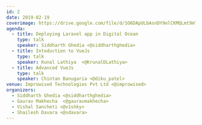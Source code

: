 ```yaml
---
id: 2
date: 2019-02-19
coverimage: https://drive.google.com/file/d/1O6DApULbAsnDY9elCKMQLmt9mTzu_wuY/preview
agenda:
  - title: Deploying Laravel app in Digital Ocean
    type: talk
    speaker: Siddharth Ghedia <@siddharthghedia>
  - title: Intoduction to VueJs
    type: talk
    speaker: Kunal Lathiya  <@KrunalDLathiya>
  - title: Advanced VueJs
    type: talk
    speaker: Chintan Banugaria <@diku_patel>
venue: Improwised Technologies Pvt Ltd <@improwised>
organizers:
  - Siddharth Ghedia <@siddharthghedia>
  - Gaurav Makhecha  <@gauravmakhecha>
  - Vishal Sancheti <@v1shky>
  - Shailesh Davara <@sdavara>
---
```

